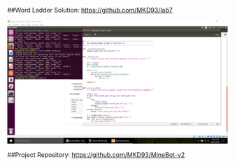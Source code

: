 ##Word Ladder Solution: https://github.com/MKD93/lab7

![Word Ladder Solution](images/lab7_solution.jpg)

##Project Repository: https://github.com/MKD93/MineBot-v2
